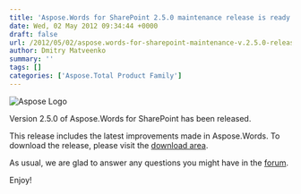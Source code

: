```yaml
---
title: 'Aspose.Words for SharePoint 2.5.0 maintenance release is ready'
date: Wed, 02 May 2012 09:34:44 +0000
draft: false
url: /2012/05/02/aspose.words-for-sharepoint-maintenance-v.2.5.0-release-is-ready/
author: Dmitry Matveenko
summary: ''
tags: []
categories: ['Aspose.Total Product Family']
---
```


![](http://www.aspose.com/Images/aspose.words-logo2.jpg "Aspose Logo")

Version 2.5.0 of Aspose.Words for SharePoint has been released.

This release includes the latest improvements made in Aspose.Words. To download the release, please visit the [download area][1].

As usual, we are glad to answer any questions you might have in the [forum][2].

Enjoy!




[1]: http://www.aspose.com/community/files/73/sharepoint-components/aspose.words-for-sharepoint/default.aspx
[2]: http://www.aspose.com/community/forums/aspose.words-product-family/75/showforum.aspx




